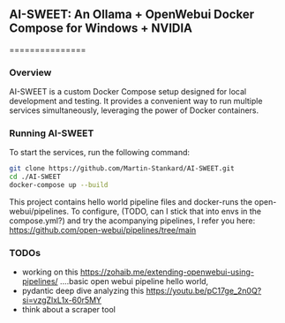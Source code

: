 ## AI-SWEET: An Ollama + OpenWebui Docker Compose for Windows + NVIDIA 
===============

### Overview

AI-SWEET is a custom Docker Compose setup designed for local development and testing. It provides a convenient way to run multiple services simultaneously, leveraging the power of Docker containers.

### Running AI-SWEET

To start the services, run the following command:
```bash
git clone https://github.com/Martin-Stankard/AI-SWEET.git
cd ./AI-SWEET
docker-compose up --build
```

This project contains hello world pipeline files and docker-runs the open-webui/pipelines. 
To configure, (TODO, can I stick that into envs in the compose.yml?) and try the acompanying pipelines, I refer you here:
https://github.com/open-webui/pipelines/tree/main


### TODOs
* working on this https://zohaib.me/extending-openwebui-using-pipelines/ ....basic open webui pipeline hello world,
* pydantic deep dive analyzing this https://youtu.be/pC17ge_2n0Q?si=vzgZlxL1x-60r5MY
* think about a scraper tool


